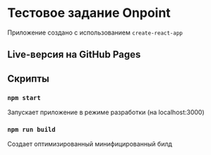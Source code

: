 Тестовое задание Onpoint
========================

Приложение создано с использованием `create-react-app`

## Live-версия на GitHub Pages

## Скрипты

### `npm start`

Запускает приложение в режиме разработки (на localhost:3000)

### `npm run build`

Создает оптимизированный минифицированный билд